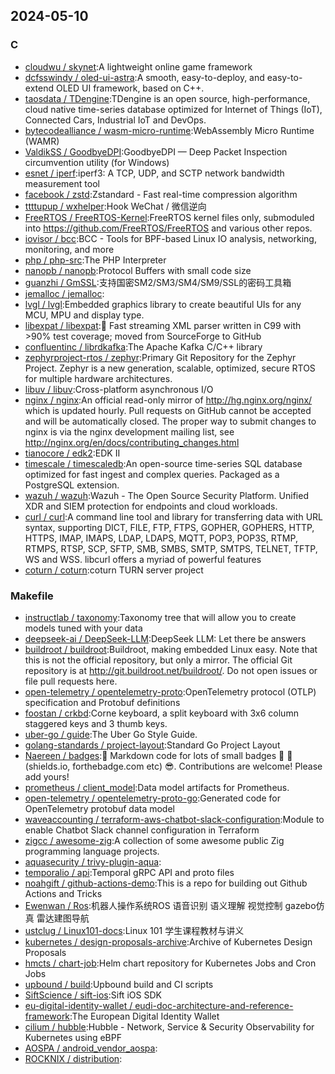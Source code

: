 ## 2024-05-10

### C

* [cloudwu / skynet](https://github.com/cloudwu/skynet):A lightweight online game framework
* [dcfsswindy / oled-ui-astra](https://github.com/dcfsswindy/oled-ui-astra):A smooth, easy-to-deploy, and easy-to-extend OLED UI framework, based on C++.
* [taosdata / TDengine](https://github.com/taosdata/TDengine):TDengine is an open source, high-performance, cloud native time-series database optimized for Internet of Things (IoT), Connected Cars, Industrial IoT and DevOps.
* [bytecodealliance / wasm-micro-runtime](https://github.com/bytecodealliance/wasm-micro-runtime):WebAssembly Micro Runtime (WAMR)
* [ValdikSS / GoodbyeDPI](https://github.com/ValdikSS/GoodbyeDPI):GoodbyeDPI — Deep Packet Inspection circumvention utility (for Windows)
* [esnet / iperf](https://github.com/esnet/iperf):iperf3: A TCP, UDP, and SCTP network bandwidth measurement tool
* [facebook / zstd](https://github.com/facebook/zstd):Zstandard - Fast real-time compression algorithm
* [ttttupup / wxhelper](https://github.com/ttttupup/wxhelper):Hook WeChat / 微信逆向
* [FreeRTOS / FreeRTOS-Kernel](https://github.com/FreeRTOS/FreeRTOS-Kernel):FreeRTOS kernel files only, submoduled into https://github.com/FreeRTOS/FreeRTOS and various other repos.
* [iovisor / bcc](https://github.com/iovisor/bcc):BCC - Tools for BPF-based Linux IO analysis, networking, monitoring, and more
* [php / php-src](https://github.com/php/php-src):The PHP Interpreter
* [nanopb / nanopb](https://github.com/nanopb/nanopb):Protocol Buffers with small code size
* [guanzhi / GmSSL](https://github.com/guanzhi/GmSSL):支持国密SM2/SM3/SM4/SM9/SSL的密码工具箱
* [jemalloc / jemalloc](https://github.com/jemalloc/jemalloc):
* [lvgl / lvgl](https://github.com/lvgl/lvgl):Embedded graphics library to create beautiful UIs for any MCU, MPU and display type.
* [libexpat / libexpat](https://github.com/libexpat/libexpat):🌿 Fast streaming XML parser written in C99 with >90% test coverage; moved from SourceForge to GitHub
* [confluentinc / librdkafka](https://github.com/confluentinc/librdkafka):The Apache Kafka C/C++ library
* [zephyrproject-rtos / zephyr](https://github.com/zephyrproject-rtos/zephyr):Primary Git Repository for the Zephyr Project. Zephyr is a new generation, scalable, optimized, secure RTOS for multiple hardware architectures.
* [libuv / libuv](https://github.com/libuv/libuv):Cross-platform asynchronous I/O
* [nginx / nginx](https://github.com/nginx/nginx):An official read-only mirror of http://hg.nginx.org/nginx/ which is updated hourly. Pull requests on GitHub cannot be accepted and will be automatically closed. The proper way to submit changes to nginx is via the nginx development mailing list, see http://nginx.org/en/docs/contributing_changes.html
* [tianocore / edk2](https://github.com/tianocore/edk2):EDK II
* [timescale / timescaledb](https://github.com/timescale/timescaledb):An open-source time-series SQL database optimized for fast ingest and complex queries. Packaged as a PostgreSQL extension.
* [wazuh / wazuh](https://github.com/wazuh/wazuh):Wazuh - The Open Source Security Platform. Unified XDR and SIEM protection for endpoints and cloud workloads.
* [curl / curl](https://github.com/curl/curl):A command line tool and library for transferring data with URL syntax, supporting DICT, FILE, FTP, FTPS, GOPHER, GOPHERS, HTTP, HTTPS, IMAP, IMAPS, LDAP, LDAPS, MQTT, POP3, POP3S, RTMP, RTMPS, RTSP, SCP, SFTP, SMB, SMBS, SMTP, SMTPS, TELNET, TFTP, WS and WSS. libcurl offers a myriad of powerful features
* [coturn / coturn](https://github.com/coturn/coturn):coturn TURN server project

### Makefile

* [instructlab / taxonomy](https://github.com/instructlab/taxonomy):Taxonomy tree that will allow you to create models tuned with your data
* [deepseek-ai / DeepSeek-LLM](https://github.com/deepseek-ai/DeepSeek-LLM):DeepSeek LLM: Let there be answers
* [buildroot / buildroot](https://github.com/buildroot/buildroot):Buildroot, making embedded Linux easy. Note that this is not the official repository, but only a mirror. The official Git repository is at http://git.buildroot.net/buildroot/. Do not open issues or file pull requests here.
* [open-telemetry / opentelemetry-proto](https://github.com/open-telemetry/opentelemetry-proto):OpenTelemetry protocol (OTLP) specification and Protobuf definitions
* [foostan / crkbd](https://github.com/foostan/crkbd):Corne keyboard, a split keyboard with 3x6 column staggered keys and 3 thumb keys.
* [uber-go / guide](https://github.com/uber-go/guide):The Uber Go Style Guide.
* [golang-standards / project-layout](https://github.com/golang-standards/project-layout):Standard Go Project Layout
* [Naereen / badges](https://github.com/Naereen/badges):📝 Markdown code for lots of small badges 🎀 📌 (shields.io, forthebadge.com etc) 😎. Contributions are welcome! Please add yours!
* [prometheus / client_model](https://github.com/prometheus/client_model):Data model artifacts for Prometheus.
* [open-telemetry / opentelemetry-proto-go](https://github.com/open-telemetry/opentelemetry-proto-go):Generated code for OpenTelemetry protobuf data model
* [waveaccounting / terraform-aws-chatbot-slack-configuration](https://github.com/waveaccounting/terraform-aws-chatbot-slack-configuration):Module to enable Chatbot Slack channel configuration in Terraform
* [zigcc / awesome-zig](https://github.com/zigcc/awesome-zig):A collection of some awesome public Zig programming language projects.
* [aquasecurity / trivy-plugin-aqua](https://github.com/aquasecurity/trivy-plugin-aqua):
* [temporalio / api](https://github.com/temporalio/api):Temporal gRPC API and proto files
* [noahgift / github-actions-demo](https://github.com/noahgift/github-actions-demo):This is a repo for building out Github Actions and Tricks
* [Ewenwan / Ros](https://github.com/Ewenwan/Ros):机器人操作系统ROS 语音识别 语义理解 视觉控制 gazebo仿真 雷达建图导航
* [ustclug / Linux101-docs](https://github.com/ustclug/Linux101-docs):Linux 101 学生课程教材与讲义
* [kubernetes / design-proposals-archive](https://github.com/kubernetes/design-proposals-archive):Archive of Kubernetes Design Proposals
* [hmcts / chart-job](https://github.com/hmcts/chart-job):Helm chart repository for Kubernetes Jobs and Cron Jobs
* [upbound / build](https://github.com/upbound/build):Upbound build and CI scripts
* [SiftScience / sift-ios](https://github.com/SiftScience/sift-ios):Sift iOS SDK
* [eu-digital-identity-wallet / eudi-doc-architecture-and-reference-framework](https://github.com/eu-digital-identity-wallet/eudi-doc-architecture-and-reference-framework):The European Digital Identity Wallet
* [cilium / hubble](https://github.com/cilium/hubble):Hubble - Network, Service & Security Observability for Kubernetes using eBPF
* [AOSPA / android_vendor_aospa](https://github.com/AOSPA/android_vendor_aospa):
* [ROCKNIX / distribution](https://github.com/ROCKNIX/distribution):
